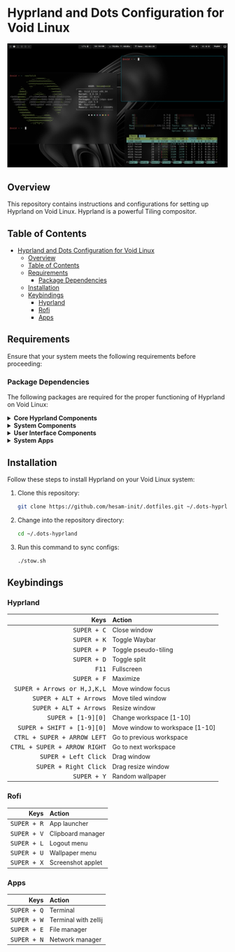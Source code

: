 # Hyprland and Dots Configuration for Void Linux

![Hyprland Logo](./.github/assets/hyprland.png)

## Overview

This repository contains instructions and configurations for setting up Hyprland on Void Linux. Hyprland is a powerful Tiling compositor.

## Table of Contents

- [Hyprland and Dots Configuration for Void Linux](#hyprland-and-dots-configuration-for-void-linux)
  - [Overview](#overview)
  - [Table of Contents](#table-of-contents)
  - [Requirements](#requirements)
    - [Package Dependencies](#package-dependencies)
  - [Installation](#installation)
  - [Keybindings](#keybindings)
    - [Hyprland](#hyprland)
    - [Rofi](#rofi)
    - [Apps](#apps)

## Requirements

Ensure that your system meets the following requirements before proceeding:

### Package Dependencies

The following packages are required for the proper functioning of Hyprland on Void Linux:

<details>
  <summary><strong>Core Hyprland Components</strong></summary>

  - [Void-Hyprland](https://github.com/Makrennel/hyprland-void)
  - hyprland
  - hyprland-protocols
  - xdg-desktop-portal-hyprland
  - xdg-desktop-portal
  - xdg-desktop-portal-wlr
  - xdg-desktop-portal-gtk
</details>

<details>
  <summary><strong>System Components</strong></summary>

  - dbus : service
  - seatd : service
  - elogind : service
  - polkit : service
  - network : wpa_supplicant wifish or NetworkManager nmtui
  - sddm or lightdm or [ly](https://github.com/fairyglade/ly) : service
  - xorg
  - Dev tools : git [rust](https://www.rust-lang.org/learn/get-started) nvm base-devel
  - Repos : void-repo-multilib void-repo-nonfree
  - gnome-keyring
  - polkit-gnome
  - mesa-dri
  - Vulkan : Vulkan-Headers Vulkan-Tools Vulkan-ValidationLayers-32bit mesa-vulkan-radeon mesa-vulkan-radeon-32bit vulkan-loader vulkan-loader-32bit libspa-vulkan libspa-vulkan-32bit amdvlk
  - qt : qt5 qt5-wayland qt6-wayland
  - [Audio and Video](https://docs.voidlinux.org/config/media/pipewire.html) : pipewire wireplumber
  - stow
  - inotify-tools
  - ffmpeg
</details>

<details>
  <summary><strong>User Interface Components</strong></summary>

  - Waybar
  - swaybg
  - playerctl
  - [swww](https://github.com/LGFae/swww) : path /usr/local/bin
  - mpvpaper
  - swaylock or [swaylock-effects](https://github.com/mortie/swaylock-effects)
  - grim
  - slurp
  - jq
  - cliphist
  - wl-clipboard
  - libnotify
  - dunst
  - swayidle
  - swappy
  - rofi
  - font-awesome-6
</details>

<details>
  <summary><strong>System Apps</strong></summary>

  - alacritty
  - zellij
  - octoxbps
  - neofetch
  - fontmanager
  - gnome-system-monitor
  - nwg-look
  - telegram-desktop
  - spotify
  - spotify-adblock
  - discord
  - gimp
  - vscode and neovim
  - [steam](./guides/STEAM.md)
</details>


## Installation

Follow these steps to install Hyprland on your Void Linux system:

1. Clone this repository:

   ```bash
   git clone https://github.com/hesam-init/.dotfiles.git ~/.dots-hyprland
   ```

2. Change into the repository directory:

   ```bash
   cd ~/.dots-hyprland
   ```

3. Run this command to sync configs:

   ```bash
   ./stow.sh
   ```

## Keybindings

### Hyprland

|                                  Keys | Action                          |
| ------------------------------------: | :------------------------------ |
|                  <kbd>SUPER + C</kbd> | Close window                    |
|                  <kbd>SUPER + K</kbd> | Toggle Waybar                   |
|                  <kbd>SUPER + P</kbd> | Toggle pseudo-tiling            |
|                  <kbd>SUPER + D</kbd> | Toggle split                    |
|                        <kbd>F11</kbd> | Fullscreen                      |
|                  <kbd>SUPER + F</kbd> | Maximize                        |
|  <kbd>SUPER + Arrows or H,J,K,L</kbd> | Move window focus               |
|       <kbd>SUPER + ALT + Arrows</kbd> | Move tiled window               |
|       <kbd>SUPER + ALT + Arrows</kbd> | Resize window                   |
|           <kbd>SUPER + [1-9][0]</kbd> | Change workspace [1-10]         |
|   <kbd>SUPER + SHIFT + [1-9][0]</kbd> | Move window to workspace [1-10] |
|  <kbd>CTRL + SUPER + ARROW LEFT</kbd> | Go to previous workspace        |
| <kbd>CTRL + SUPER + ARROW RIGHT</kbd> | Go to next workspace            |
|         <kbd>SUPER + Left Click</kbd> | Drag window                     |
|        <kbd>SUPER + Right Click</kbd> | Drag resize window              |
|                  <kbd>SUPER + Y</kbd> | Random wallpaper                |

### Rofi

|                 Keys | Action            |
| -------------------: | :---------------- |
| <kbd>SUPER + R</kbd> | App launcher      |
| <kbd>SUPER + V</kbd> | Clipboard manager |
| <kbd>SUPER + L</kbd> | Logout menu       |
| <kbd>SUPER + U</kbd> | Wallpaper menu    |
| <kbd>SUPER + X</kbd> | Screenshot applet |


### Apps
|                 Keys | Action               |
| -------------------: | :------------------- |
| <kbd>SUPER + Q</kbd> | Terminal             |
| <kbd>SUPER + W</kbd> | Terminal with zellij |
| <kbd>SUPER + E</kbd> | File manager         |
| <kbd>SUPER + N</kbd> | Network manager      |
